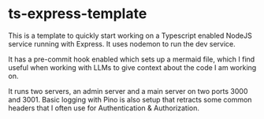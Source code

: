 # ts-express-template

This is a template to quickly start working on a Typescript enabled NodeJS service running with Express.
It uses nodemon to run the dev service.

It has a pre-commit hook enabled which sets up a mermaid file, which I find useful when working with LLMs to give context about the code I am working on.

It runs two servers, an admin server and a main server on two ports 3000 and 3001. Basic logging with Pino is also setup that retracts some common headers that I often use for Authentication & Authorization.